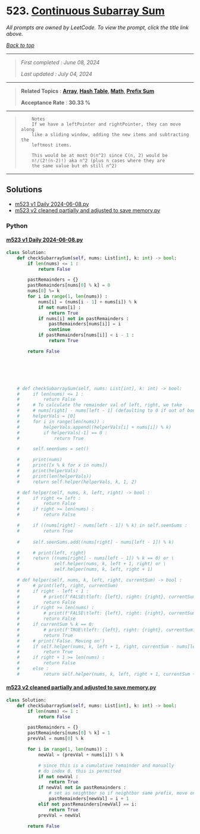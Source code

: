 # 523. [Continuous Subarray Sum](<https://leetcode.com/problems/continuous-subarray-sum>)

*All prompts are owned by LeetCode. To view the prompt, click the title link above.*

*[Back to top](<../README.md>)*

------

> *First completed : June 08, 2024*
>
> *Last updated : July 04, 2024*

------

> **Related Topics** : **[Array](<by_topic/Array.md>), [Hash Table](<by_topic/Hash Table.md>), [Math](<by_topic/Math.md>), [Prefix Sum](<by_topic/Prefix Sum.md>)**
>
> **Acceptance Rate** : **30.33 %**

------

> ``` 
>     Notes
>     If we have a leftPointer and rightPointer, they can move along
>     like a sliding window, adding the new items and subtracting the
>     leftmost items.
> 
>     This would be at most O(n^2) since C(n, 2) would be
>     n!/(2!(n-2)!) aka n^2 (plus n cases where they are 
>     the same value but eh still n^2)
> ```

------

## Solutions

- [m523 v1 Daily 2024-06-08.py](<../my-submissions/m523 v1 Daily 2024-06-08.py>)
- [m523 v2 cleaned partially and adjusted to save memory.py](<../my-submissions/m523 v2 cleaned partially and adjusted to save memory.py>)
### Python
#### [m523 v1 Daily 2024-06-08.py](<../my-submissions/m523 v1 Daily 2024-06-08.py>)
```Python
class Solution:
    def checkSubarraySum(self, nums: List[int], k: int) -> bool:
        if len(nums) <= 1 :
            return False

        pastRemainders = {}
        pastRemainders[nums[0] % k] = 0
        nums[0] %= k
        for i in range(1, len(nums)) :
            nums[i] = (nums[i - 1] + nums[i]) % k
            if not nums[i] :
                return True
            if nums[i] not in pastRemainders :
                pastRemainders[nums[i]] = i
                continue
            if pastRemainders[nums[i]] < i - 1 :
                return True

        return False





    
    # def checkSubarraySum(self, nums: List[int], k: int) -> bool:
    #     if len(nums) <= 1 :
    #         return False
    #     # To calculate the remainder val of left, right, we take
    #     # nums[right] - nums[left - 1] (defaulting to 0 if out of bounds) 
    #     helperVals = [0]
    #     for i in range(len(nums)) :
    #         helperVals.append((helperVals[i] + nums[i]) % k)
    #         if helperVals[-1] == 0 :
    #             return True

    #     self.seenSums = set()

    #     print(nums)
    #     print([x % k for x in nums])
    #     print(helperVals)
    #     print(len(helperVals))
    #     return self.helper(helperVals, k, 1, 2)

    # def helper(self, nums, k, left, right) -> bool :
    #     if right <= left :
    #         return False
    #     if right >= len(nums) :
    #         return False

    #     if ((nums[right] - nums[left - 1]) % k) in self.seenSums :
    #         return True
        
    #     self.seenSums.add((nums[right] - nums[left - 1]) % k)

    #     # print(left, right)
    #     return ((nums[right] - nums[left - 1]) % k == 0) or \
    #             self.helper(nums, k, left + 1, right) or \
    #             self.helper(nums, k, left, right + 1)        

    # def helper(self, nums, k, left, right, currentSum) -> bool :
    #     # print(left, right, currentSum)
    #     if right - left < 1 :
    #         # print(f'FALSE\tleft: {left}, right: {right}, currentSum: {currentSum}')
    #         return False
    #     if right >= len(nums) :
    #         # print(f'FALSE\tleft: {left}, right: {right}, currentSum: {currentSum}')
    #         return False
    #     if currentSum % k == 0:
    #         # print(f'TRUE\tleft: {left}, right: {right}, currentSum: {currentSum}')
    #         return True
    #     # print('False. Moving on')
    #     if self.helper(nums, k, left + 1, right, currentSum - nums[left]) :
    #         return True
    #     if right + 1 >= len(nums) :
    #         return False
    #     else :
    #         return self.helper(nums, k, left, right + 1, currentSum + nums[right + 1])
```

#### [m523 v2 cleaned partially and adjusted to save memory.py](<../my-submissions/m523 v2 cleaned partially and adjusted to save memory.py>)
```Python
class Solution:
    def checkSubarraySum(self, nums: List[int], k: int) -> bool:
        if len(nums) <= 1 :
            return False

        pastRemainders = {}
        pastRemainders[nums[0] % k] = 1
        prevVal = nums[0] % k

        for i in range(1, len(nums)) :
            newVal = (prevVal + nums[i]) % k

            # since this is a cumulative remainder and manually 
            # do index 0, this is permitted
            if not newVal : 
                return True
            if newVal not in pastRemainders :
                # set as neightbor so if neightbor same prefix, move on
                pastRemainders[newVal] = i + 1
            elif not pastRemainders[newVal] == i:
                return True
            prevVal = newVal

        return False

```


